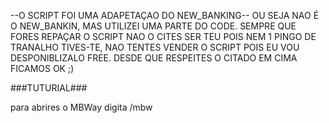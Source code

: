 --O SCRIPT FOI UMA ADAPETAÇAO DO NEW_BANKING--
OU SEJA NAO É O NEW_BANKIN, MAS UTILIZEI UMA PARTE DO CODE.
SEMPRE QUE FORES REPAÇAR O SCRIPT NAO O CITES SER TEU POIS NEM 1 PINGO DE TRANALHO TIVES-TE, NAO TENTES VENDER O SCRIPT POIS EU VOU DESPONIBLIZALO FREE.
DESDE QUE RESPEITES O CITADO EM CIMA FICAMOS OK ;)

###TUTURIAL###

para abrires o MBWay digita /mbw